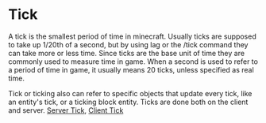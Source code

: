 # Tick
A tick is the smallest period of time in minecraft.
Usually ticks are supposed to take up 1/20th of a second,
but by using lag or the /tick command they can take more or less time.
Since ticks are the base unit of time they are commonly used to measure time in game.
When a second is used to refer to a period of time in game, it usually means 20 ticks, unless specified as real time.

Tick or ticking also can refer to specific objects that update every tick, like an entity's tick, or a ticking block entity.
Ticks are done both on the client and server. [Server Tick](ServerTick.md), [Client Tick](ClientTick.md)